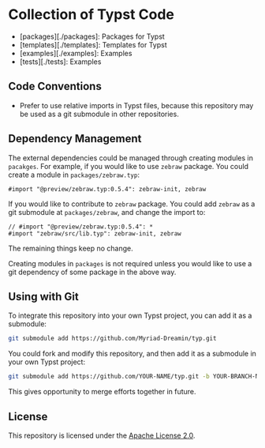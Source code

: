 # Collection of Typst Code

- [packages][./packages]: Packages for Typst
- [templates][./templates]: Templates for Typst
- [examples][./examples]: Examples
- [tests][./tests]: Examples

## Code Conventions

- Prefer to use relative imports in Typst files, because this repository may be used as a git submodule in other repositories.

## Dependency Management

The external dependencies could be managed through creating modules in `pacakges`. For example, if you would like to use `zebraw` package. You could create a module in `packages/zebraw.typ`:

```typ
#import "@preview/zebraw.typ:0.5.4": zebraw-init, zebraw
```

If you would like to contribute to `zebraw` package. You could add `zebraw` as a git submodule at `packages/zebraw`, and change the import to:

```typ
// #import "@preview/zebraw.typ:0.5.4": *
#import "zebraw/src/lib.typ": zebraw-init, zebraw
```

The remaining things keep no change.

Creating modules in `packages` is not required unless you would like to use a git dependency of some package in the above way.

## Using with Git

To integrate this repository into your own Typst project, you can add it as a submodule:

```bash
git submodule add https://github.com/Myriad-Dreamin/typ.git
```

You could fork and modify this repository, and then add it as a submodule in your own Typst project:

```bash
git submodule add https://github.com/YOUR-NAME/typ.git -b YOUR-BRANCH-NAME
```

This gives opportunity to merge efforts together in future.

## License

This repository is licensed under the [Apache License 2.0](./LICENSE).
